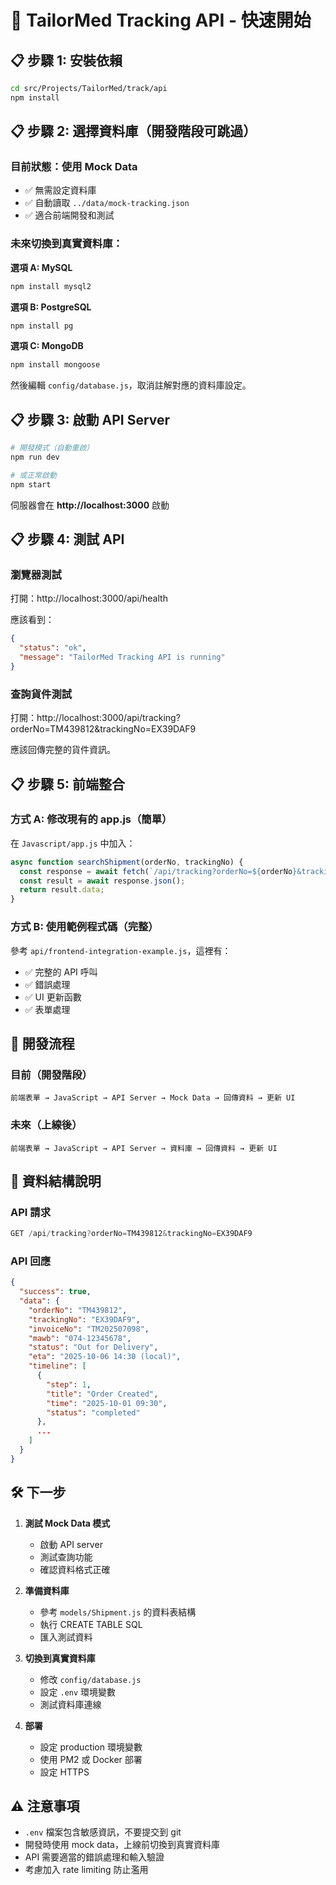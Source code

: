 # 🚀 TailorMed Tracking API - 快速開始

## 📋 步驟 1: 安裝依賴

```bash
cd src/Projects/TailorMed/track/api
npm install
```

## 📋 步驟 2: 選擇資料庫（開發階段可跳過）

### 目前狀態：使用 Mock Data
- ✅ 無需設定資料庫
- ✅ 自動讀取 `../data/mock-tracking.json`
- ✅ 適合前端開發和測試

### 未來切換到真實資料庫：

**選項 A: MySQL**
```bash
npm install mysql2
```

**選項 B: PostgreSQL**
```bash
npm install pg
```

**選項 C: MongoDB**
```bash
npm install mongoose
```

然後編輯 `config/database.js`，取消註解對應的資料庫設定。

## 📋 步驟 3: 啟動 API Server

```bash
# 開發模式（自動重啟）
npm run dev

# 或正常啟動
npm start
```

伺服器會在 **http://localhost:3000** 啟動

## 📋 步驟 4: 測試 API

### 瀏覽器測試
打開：http://localhost:3000/api/health

應該看到：
```json
{
  "status": "ok",
  "message": "TailorMed Tracking API is running"
}
```

### 查詢貨件測試
打開：http://localhost:3000/api/tracking?orderNo=TM439812&trackingNo=EX39DAF9

應該回傳完整的貨件資訊。

## 📋 步驟 5: 前端整合

### 方式 A: 修改現有的 app.js（簡單）

在 `Javascript/app.js` 中加入：
```javascript
async function searchShipment(orderNo, trackingNo) {
  const response = await fetch(`/api/tracking?orderNo=${orderNo}&trackingNo=${trackingNo}`);
  const result = await response.json();
  return result.data;
}
```

### 方式 B: 使用範例程式碼（完整）

參考 `api/frontend-integration-example.js`，這裡有：
- ✅ 完整的 API 呼叫
- ✅ 錯誤處理
- ✅ UI 更新函數
- ✅ 表單處理

## 🔄 開發流程

### 目前（開發階段）
```
前端表單 → JavaScript → API Server → Mock Data → 回傳資料 → 更新 UI
```

### 未來（上線後）
```
前端表單 → JavaScript → API Server → 資料庫 → 回傳資料 → 更新 UI
```

## 📝 資料結構說明

### API 請求
```javascript
GET /api/tracking?orderNo=TM439812&trackingNo=EX39DAF9
```

### API 回應
```json
{
  "success": true,
  "data": {
    "orderNo": "TM439812",
    "trackingNo": "EX39DAF9",
    "invoiceNo": "TM202507098",
    "mawb": "074-12345678",
    "status": "Out for Delivery",
    "eta": "2025-10-06 14:30 (local)",
    "timeline": [
      {
        "step": 1,
        "title": "Order Created",
        "time": "2025-10-01 09:30",
        "status": "completed"
      },
      ...
    ]
  }
}
```

## 🛠️ 下一步

1. **測試 Mock Data 模式**
   - 啟動 API server
   - 測試查詢功能
   - 確認資料格式正確

2. **準備資料庫**
   - 參考 `models/Shipment.js` 的資料表結構
   - 執行 CREATE TABLE SQL
   - 匯入測試資料

3. **切換到真實資料庫**
   - 修改 `config/database.js`
   - 設定 `.env` 環境變數
   - 測試資料庫連線

4. **部署**
   - 設定 production 環境變數
   - 使用 PM2 或 Docker 部署
   - 設定 HTTPS

## ⚠️ 注意事項

- `.env` 檔案包含敏感資訊，不要提交到 git
- 開發時使用 mock data，上線前切換到真實資料庫
- API 需要適當的錯誤處理和輸入驗證
- 考慮加入 rate limiting 防止濫用





